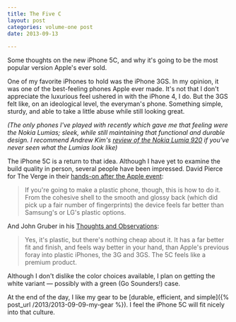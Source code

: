 ```yaml
---
title: The Five C
layout: post
categories: volume-one post
date: 2013-09-13
 
---
```



Some thoughts on the new iPhone 5C, and why it's going to be the most popular version Apple's ever sold.

One of my favorite iPhones to hold was the iPhone 3GS. In my opinion, it was one of the best-feeling phones Apple ever made. It's not that I don't appreciate the luxurious feel ushered in with the iPhone 4, I do. But the 3GS felt like, on an ideological level, the everyman's phone. Something simple, sturdy, and able to take a little abuse while still looking great.

_(The only phones I've played with recently which gave me that feeling were the Nokia Lumias; sleek, while still maintaining that functional and durable design. I recommend Andrew Kim's [review of the Nokia Lumia 920](http://www.minimallyminimal.com/blog/nokia-lumia-920) if you've never seen what the Lumias look like)_

The iPhone 5C is a return to that idea. Although I have yet to examine the build quality in person, several people have been impressed. David Pierce for The Verge in their [hands-on after the Apple event](http://www.theverge.com/2013/9/10/4714074/apple-iphone-5c-hands-on-pictures-video):

> If you're going to make a plastic phone, though, this is how to do it. From the cohesive shell to the smooth and glossy back (which did pick up a fair number of fingerprints) the device feels far better than Samsung's or LG's plastic options.

And John Gruber in his [Thoughts and Observations](http://daringfireball.net/2013/09/iphone_5c_5c_event):

> Yes, it's plastic, but there's nothing cheap about it. It has a far better fit and finish, and feels way better in your hand, than Apple's previous foray into plastic iPhones, the 3G and 3GS. The 5C feels like a premium product.

Although I don't dislike the color choices available, I plan on getting the white variant &mdash; possibly with a green (Go Sounders!) case.

At the end of the day, I like my gear to be [durable, efficient, and simple]({% post_url /2013/2013-09-09-my-gear %}). I feel the iPhone 5C will fit nicely into that culture.
